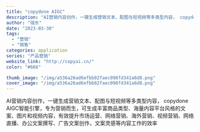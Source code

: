 ```yaml
---
title: "copydone AIGC"
description: "AI营销内容创作，一键生成营销文本、配图与短视频等多类型内容， copydone AIGC智能引擎，专为营销而生，可生成"
author: "瑞东"
date: "2023-03-30"
tags:
  - "营销"
  - "销售"
categories: application
series: "产品营销"
website_link: "http://copyai.cn/"
color: "#666"

thumb_image: "/img/a536a26ad6efbb02faec098fd341a6d8.png"
cover_image: "/img/a536a26ad6efbb02faec098fd341a6d8.png"
---
```


AI营销内容创作，一键生成营销文本、配图与短视频等多类型内容， copydone AIGC智能引擎，专为营销而生，可生成丰富商品类型、海量内容平台风格的文案、图片和视频内容，有效提升市场运营、网络营销、海外营销、视频营销、网络直播、办公文案撰写、广告文案创作，文案灵感等内容工作的效率